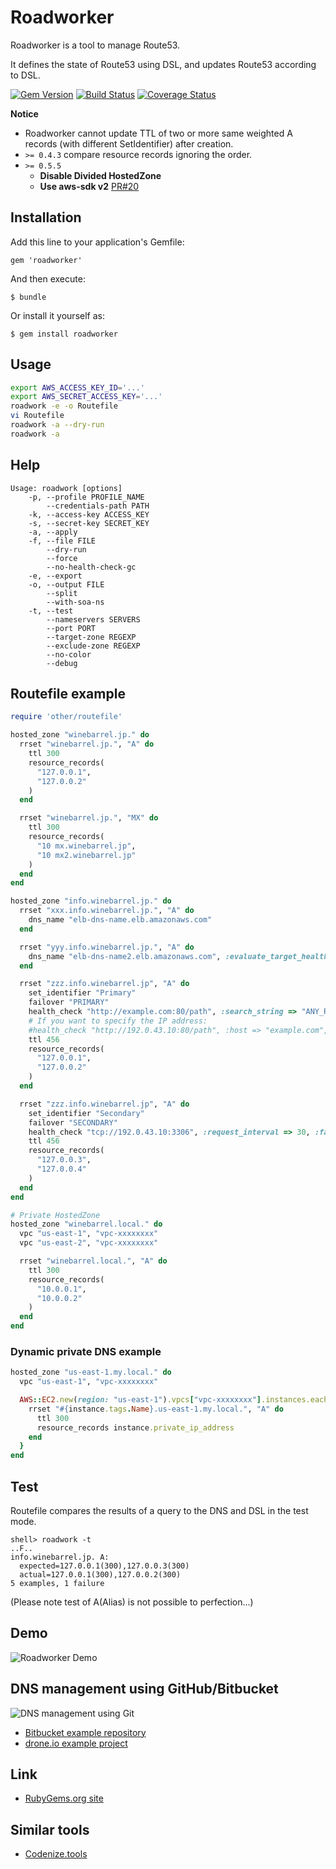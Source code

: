 # Roadworker

Roadworker is a tool to manage Route53.

It defines the state of Route53 using DSL, and updates Route53 according to DSL.

[![Gem Version](https://badge.fury.io/rb/roadworker.png)](http://badge.fury.io/rb/roadworker)
[![Build Status](https://travis-ci.org/winebarrel/roadworker.svg?branch=master)](https://travis-ci.org/winebarrel/roadworker)
[![Coverage Status](https://coveralls.io/repos/winebarrel/roadworker/badge.png?branch=master)](https://coveralls.io/r/winebarrel/roadworker?branch=master)

**Notice**

* Roadworker cannot update TTL of two or more same weighted A records (with different SetIdentifier) after creation.
* `>= 0.4.3` compare resource records ignoring the order.
* `>= 0.5.5`
  * **Disable Divided HostedZone**
  * **Use aws-sdk v2** [PR#20](https://github.com/winebarrel/roadworker/pull/20)

## Installation

Add this line to your application's Gemfile:

    gem 'roadworker'

And then execute:

    $ bundle

Or install it yourself as:

    $ gem install roadworker

## Usage

```sh
export AWS_ACCESS_KEY_ID='...'
export AWS_SECRET_ACCESS_KEY='...'
roadwork -e -o Routefile
vi Routefile
roadwork -a --dry-run
roadwork -a
```

## Help

```
Usage: roadwork [options]
    -p, --profile PROFILE_NAME
        --credentials-path PATH
    -k, --access-key ACCESS_KEY
    -s, --secret-key SECRET_KEY
    -a, --apply
    -f, --file FILE
        --dry-run
        --force
        --no-health-check-gc
    -e, --export
    -o, --output FILE
        --split
        --with-soa-ns
    -t, --test
        --nameservers SERVERS
        --port PORT
        --target-zone REGEXP
        --exclude-zone REGEXP
        --no-color
        --debug
```

## Routefile example

```ruby
require 'other/routefile'

hosted_zone "winebarrel.jp." do
  rrset "winebarrel.jp.", "A" do
    ttl 300
    resource_records(
      "127.0.0.1",
      "127.0.0.2"
    )
  end

  rrset "winebarrel.jp.", "MX" do
    ttl 300
    resource_records(
      "10 mx.winebarrel.jp",
      "10 mx2.winebarrel.jp"
    )
  end
end

hosted_zone "info.winebarrel.jp." do
  rrset "xxx.info.winebarrel.jp.", "A" do
    dns_name "elb-dns-name.elb.amazonaws.com"
  end

  rrset "yyy.info.winebarrel.jp.", "A" do
    dns_name "elb-dns-name2.elb.amazonaws.com", :evaluate_target_health => true
  end

  rrset "zzz.info.winebarrel.jp", "A" do
    set_identifier "Primary"
    failover "PRIMARY"
    health_check "http://example.com:80/path", :search_string => "ANY_RESPONSE_STRING", :request_interval => 30, :failure_threshold => 3
    # If you want to specify the IP address:
    #health_check "http://192.0.43.10:80/path", :host => "example.com",...
    ttl 456
    resource_records(
      "127.0.0.1",
      "127.0.0.2"
    )
  end

  rrset "zzz.info.winebarrel.jp", "A" do
    set_identifier "Secondary"
    failover "SECONDARY"
    health_check "tcp://192.0.43.10:3306", :request_interval => 30, :failure_threshold => 3
    ttl 456
    resource_records(
      "127.0.0.3",
      "127.0.0.4"
    )
  end
end

# Private HostedZone
hosted_zone "winebarrel.local." do
  vpc "us-east-1", "vpc-xxxxxxxx"
  vpc "us-east-2", "vpc-xxxxxxxx"

  rrset "winebarrel.local.", "A" do
    ttl 300
    resource_records(
      "10.0.0.1",
      "10.0.0.2"
    )
  end
end
```

### Dynamic private DNS example

```ruby
hosted_zone "us-east-1.my.local." do
  vpc "us-east-1", "vpc-xxxxxxxx"

  AWS::EC2.new(region: "us-east-1").vpcs["vpc-xxxxxxxx"].instances.each {|instance|
    rrset "#{instance.tags.Name}.us-east-1.my.local.", "A" do
      ttl 300
      resource_records instance.private_ip_address
    end
  }
end
```

## Test

Routefile compares the results of a query to the DNS and DSL in the test mode.

```
shell> roadwork -t
..F..
info.winebarrel.jp. A:
  expected=127.0.0.1(300),127.0.0.3(300)
  actual=127.0.0.1(300),127.0.0.2(300)
5 examples, 1 failure
```

(Please note test of A(Alias) is not possible to perfection...)

## Demo

![Roadworker Demo](https://raw.githubusercontent.com/winebarrel/roadworker/master/etc/demo.gif)

## DNS management using GitHub/Bitbucket

![DNS management using Git](https://cacoo.com/diagrams/geJfslZqd8qne90t-BC7C7.png)

* [Bitbucket example repository](https://bitbucket.org/winebarrel/roadworker-example/src)
* [drone.io example project](https://drone.io/bitbucket.org/winebarrel/roadworker-example/latest)

## Link
* [RubyGems.org site](http://rubygems.org/gems/roadworker)

## Similar tools
* [Codenize.tools](http://codenize.tools/)
